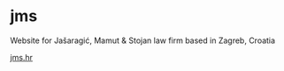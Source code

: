 # jms
Website for Jašaragić, Mamut &amp; Stojan law firm based in Zagreb, Croatia

[jms.hr](http://jms.hr)
